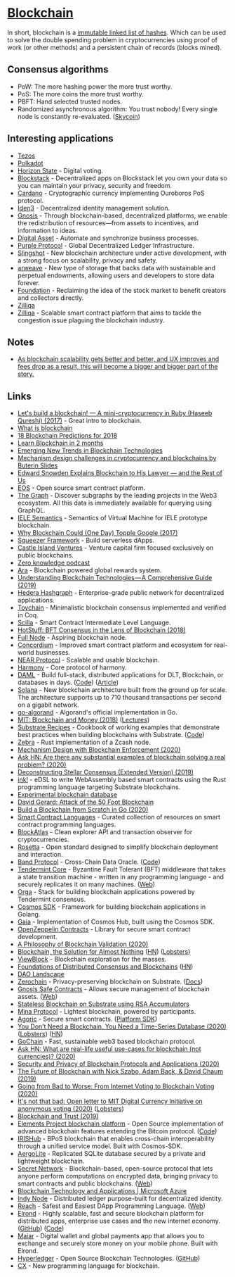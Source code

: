 # [Blockchain](http://en.wikipedia.org/wiki/Blockchain)

In short, blockchain is a [immutable linked list of hashes](https://www.quora.com/Is-a-blockchain-essentially-a-linked-list). Which can be used to solve the double spending problem in cryptocurrencies using proof of work (or other methods) and a persistent chain of records (blocks mined).

## Consensus algorithms

- PoW: The more hashing power the more trust worthy.
- PoS: The more coins the more trust worthy.
- PBFT: Hand selected trusted nodes.
- Randomized asynchronous algorithm: You trust nobody! Every single node is constantly re-evaluated. ([Skycoin](https://www.skycoin.net))

## Interesting applications

- [Tezos](tezos.md)
- [Polkadot](polkadot.md)
- [Horizon State](https://horizonstate.com/) - Digital voting.
- [Blockstack](https://blockstack.org/) - Decentralized apps on Blockstack let you own your data so you can maintain your privacy, security and freedom.
- [Cardano](https://github.com/input-output-hk/cardano-sl/) - Cryptographic currency implementing Ouroboros PoS protocol.
- [Iden3](https://iden3.io/) - Decentralized identity management solution.
- [Gnosis](https://gnosis.io/) - Through blockchain-based, decentralized platforms, we enable the redistribution of resources—from assets to incentives, and information to ideas.
- [Digital Asset](https://digitalasset.com/) - Automate and synchronize business processes.
- [Purple Protocol](https://purpleprotocol.org/) - Global Decentralized Ledger Infrastructure.
- [Slingshot](https://github.com/stellar/slingshot) - New blockchain architecture under active development, with a strong focus on scalability, privacy and safety.
- [arweave](https://www.arweave.org/) - New type of storage that backs data with sustainable and perpetual endowments, allowing users and developers to store data forever.
- [Foundation](https://withfoundation.com/) - Reclaiming the idea of the stock market to benefit creators and collectors directly.
- [Zilliqa](https://www.zilliqa.com/)
- [Zilliqa](https://github.com/Zilliqa/Zilliqa) - Scalable smart contract platform that aims to tackle the congestion issue plaguing the blockchain industry.

## Notes

- [As blockchain scalability gets better and better, and UX improves and fees drop as a result, this will become a bigger and bigger part of the story.](https://twitter.com/vitalikbuterin/status/1072158957999771648)

## Links

- [Let's build a blockchain! — A mini-cryptocurrency in Ruby (Haseeb Qureshi) (2017)](https://www.youtube.com/watch?v=3aJI1ABdjQk) - Great intro to blockchain.
- [What is blockchain](https://oleganza.com/all/what-is-blockchain/)
- [18 Blockchain Predictions for 2018](https://media.consensys.net/18-predictions-for-2018-7a376ea7bd4b)
- [Learn Blockchain in 2 months](https://github.com/llSourcell/Learn_Blockchain_in_2_months)
- [Emerging New Trends in Blockchain Technologies](https://blog.coinfabrik.com/emerging-new-trends-blockchain-technologies/)
- [Mechanism design challenges in cryptocurrency and blockchains by Buterin Slides](https://docs.google.com/presentation/d/1MLwN2-pBufDmUNprf-r8LXFCm1Ua8skphzDTNPTaiUQ/edit#slide=id.p)
- [Edward Snowden Explains Blockchain to His Lawyer — and the Rest of Us](https://www.aclu.org/blog/privacy-technology/internet-privacy/edward-snowden-explains-blockchain-his-lawyer-and-rest-us)
- [EOS](https://github.com/EOSIO/eos) - Open source smart contract platform.
- [The Graph](https://thegraph.com/) - Discover subgraphs by the leading projects in the Web3 ecosystem. All this data is immediately available for querying using GraphQL.
- [IELE Semantics](https://github.com/runtimeverification/iele-semantics) - Semantics of Virtual Machine for IELE prototype blockchain.
- [Why Blockchain Could (One Day) Topple Google (2017)](http://rbharath.github.io/why-blockchain-could-one-day-topple-google/)
- [Squeezer Framework](https://github.com/SqueezerIO/squeezer) - Build serverless dApps.
- [Castle Island Ventures](http://www.castleisland.vc/) - Venture capital firm focused exclusively on public blockchains.
- [Zero knowledge podcast](https://www.zeroknowledge.fm/)
- [Ara](https://ara.one/) - Blockchain powered global rewards system.
- [Understanding Blockchain Technologies — A Comprehensive Guide (2019)](https://medium.com/@urlichsanais/understanding-blockchain-technologies-a-comprehensive-guide-ce4ecdee25d2)
- [Hedera Hashgraph](https://www.hedera.com/) - Enterprise-grade public network for decentralized applications.
- [Toychain](https://github.com/certichain/toychain) - Minimalistic blockchain consensus implemented and verified in Coq.
- [Scilla](https://github.com/Zilliqa/scilla) - Smart Contract Intermediate Level Language.
- [HotStuff: BFT Consensus in the Lens of Blockchain (2018)](https://arxiv.org/abs/1803.05069)
- [Full Node](https://github.com/input-output-hk/jormungandr) - Aspiring blockchain node.
- [Concordium](https://www.concordium.com/) - Improved smart contract platform and ecosystem for real-world businesses.
- [NEAR Protocol](https://github.com/nearprotocol/nearcore) - Scalable and usable blockchain.
- [Harmony](https://github.com/harmony-one/harmony) - Core protocol of harmony.
- [DAML](https://daml.com/) - Build full-stack, distributed applications for DLT, Blockchain, or databases in days. ([Code](https://github.com/digital-asset/daml)) ([Article](https://serokell.io/blog/daml-interview))
- [Solana](https://github.com/solana-labs/solana) - New blockchain architecture built from the ground up for scale. The architecture supports up to 710 thousand transactions per second on a gigabit network.
- [go-algorand](https://github.com/algorand/go-algorand) - Algorand's official implementation in Go.
- [MIT: Blockchain and Money (2018)](https://ocw.mit.edu/courses/sloan-school-of-management/15-s12-blockchain-and-money-fall-2018/) ([Lectures](https://www.youtube.com/watch?v=EH6vE97qIP4))
- [Substrate Recipes](https://substrate.dev/recipes/) - Cookbook of working examples that demonstrate best practices when building blockchains with Substrate. ([Code](https://github.com/substrate-developer-hub/recipes))
- [Zebra](https://github.com/ZcashFoundation/zebra) - Rust implementation of a Zcash node.
- [Mechanism Design with Blockchain Enforcement (2020)](https://www.carf.e.u-tokyo.ac.jp/admin/wp-content/uploads/2020/03/F474.pdf)
- [Ask HN: Are there any substantial examples of blockchain solving a real problem? (2020)](https://news.ycombinator.com/item?id=22914430)
- [Deconstructing Stellar Consensus (Extended Version) (2019)](https://arxiv.org/pdf/1911.05145.pdf)
- [ink!](https://github.com/paritytech/ink) - eDSL to write WebAssembly based smart contracts using the Rust programming language targeting Substrate blockchains.
- [Experimental blockchain database](https://github.com/paritytech/parity-db)
- [David Gerard: Attack of the 50 Foot Blockchain](https://davidgerard.co.uk/blockchain/)
- [Build a Blockchain from Scratch in Go (2020)](https://gumroad.com/l/build-a-blockchain-from-scratch-in-go/)
- [Smart Contract Languages](https://github.com/s-tikhomirov/smart-contract-languages) - Curated collection of resources on smart contract programming languages.
- [BlockAtlas](https://github.com/trustwallet/blockatlas) - Clean explorer API and transaction observer for cryptocurrencies.
- [Rosetta](https://www.rosetta-api.org/) - Open standard designed to simplify blockchain deployment and interaction.
- [Band Protocol](https://bandprotocol.com/) - Cross-Chain Data Oracle. ([Code](https://github.com/bandprotocol/bandchain))
- [Tendermint Core](https://github.com/tendermint/tendermint) - Byzantine Fault Tolerant (BFT) middleware that takes a state transition machine - written in any programming language - and securely replicates it on many machines. ([Web](https://tendermint.com/))
- [Orga](https://github.com/nomic-io/orga) - Stack for building blockchain applications powered by Tendermint consensus.
- [Cosmos SDK](https://github.com/cosmos/cosmos-sdk) - Framework for building blockchain applications in Golang.
- [Gaia](https://github.com/cosmos/gaia) - Implementation of Cosmos Hub, built using the Cosmos SDK.
- [OpenZeppelin Contracts](https://github.com/OpenZeppelin/openzeppelin-contracts) - Library for secure smart contract development.
- [A Philosophy of Blockchain Validation (2020)](https://vitalik.ca/general/2020/08/17/philosophy.html)
- [Blockchain, the Solution for Almost Nothing](https://thecorrespondent.com/655/blockchain-the-amazing-solution-for-almost-nothing/86649455475-f933fe63) ([HN](https://news.ycombinator.com/item?id=24249477)) ([Lobsters](https://lobste.rs/s/2kmkou/blockchain_amazing_solution_for_almost))
- [ViewBlock](https://viewblock.io/) - Blockchain exploration for the masses.
- [Foundations of Distributed Consensus and Blockchains](https://www.distributedconsensus.net/) ([HN](https://news.ycombinator.com/item?id=24569083))
- [DAO Landscape](https://github.com/parrachia/DAO-Landscape)
- [Zerochain](https://github.com/LayerXcom/zero-chain) - Privacy-preserving blockchain on Substrate. ([Docs](https://layerxcom.github.io/zerochain-book/))
- [Gnosis Safe Contracts](https://github.com/gnosis/safe-contracts) - Allows secure management of blockchain assets. ([Web](https://gnosis-safe.io/))
- [Stateless Blockchain on Substrate using RSA Accumulators](https://github.com/paritytech/stateless-blockchain)
- [Mina Protocol](https://minaprotocol.com/) - Lightest blockchain, powered by participants.
- [Agoric](https://agoric.com/) - Secure smart contracts. ([Platform SDK](https://github.com/Agoric/agoric-sdk))
- [You Don’t Need a Blockchain, You Need a Time-Series Database (2020)](https://thenewstack.io/you-dont-need-a-blockchain-you-need-a-time-series-database/) ([Lobsters](https://lobste.rs/s/n1cuh3/you_don_t_need_blockchain_you_need_time)) ([HN](https://news.ycombinator.com/item?id=24887746))
- [GoChain](https://gochain.io/) - Fast, sustainable web3 based blockchain protocol.
- [Ask HN: What are real-life useful use-cases for blockchain (not currencies)? (2020)](https://news.ycombinator.com/item?id=24881140)
- [Security and Privacy of Blockchain Protocols and Applications (2020)](https://github.com/s-tikhomirov/phd-thesis)
- [The Future of Blockchain with Nick Szabo, Adam Back, & David Chaum (2019)](https://www.youtube.com/watch?v=LF2mQI9cTS8)
- [Going from Bad to Worse: From Internet Voting to Blockchain Voting (2020)](https://people.csail.mit.edu/rivest/pubs/PSNR20.pdf)
- [It's not that bad: Open letter to MIT Digital Currency Initiative on anonymous voting (2020)](https://blog.vocdoni.io/zk-openletter-digital-currency/) ([Lobsters](https://lobste.rs/s/ixcm95/it_s_not_bad_open_letter_mit_digital))
- [Blockchain and Trust (2019)](https://www.schneier.com/blog/archives/2019/02/blockchain_and_.html)
- [Elements Project blockchain platform](https://elementsproject.org/) - Open Source implementation of advanced blockchain features extending the Bitcoin protocol. ([Code](https://github.com/ElementsProject/elements))
- [IRISHub](https://github.com/irisnet/irishub) - BPoS blockchain that enables cross-chain interoperability through a unified service model. Built with Cosmos-SDK.
- [AergoLite](https://github.com/aergoio/aergolite) - Replicated SQLite database secured by a private and lightweight blockchain.
- [Secret Network](https://github.com/enigmampc/SecretNetwork) - Blockchain-based, open-source protocol that lets anyone perform computations on encrypted data, bringing privacy to smart contracts and public blockchains. ([Web](https://www.enigma.co/))
- [Blockchain Technology and Applications | Microsoft Azure](https://azure.microsoft.com/en-us/solutions/blockchain/)
- [Indy Node](https://github.com/hyperledger/indy-node) - Distributed ledger purpose-built for decentralized identity.
- [Reach](https://github.com/reach-sh/reach-lang) - Safest and Easiest DApp Programming Language. ([Web](https://reach.sh/))
- [Elrond](https://elrond.com/) - Highly scalable, fast and secure blockchain platform for distributed apps, enterprise use cases and the new internet economy. ([GitHub](https://github.com/ElrondNetwork)) ([Code](https://github.com/ElrondNetwork/elrond-go))
- [Maiar](https://maiar.com/) - Digital wallet and global payments app that allows you to exchange and securely store money on your mobile phone. Built with Elrond.
- [Hyperledger](https://www.hyperledger.org/) - Open Source Blockchain Technologies. ([GitHub](https://github.com/hyperledger/))
- [CX](https://github.com/skycoin/cx) - New programming language for blockchain.

